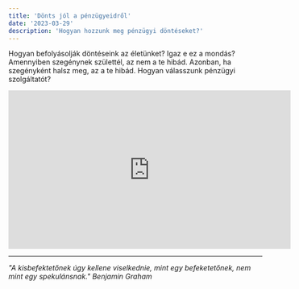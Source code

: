 ```yaml
---
title: 'Dönts jól a pénzügyeidről'
date: '2023-03-29'
description: 'Hogyan hozzunk meg pénzügyi döntéseket?'
---
```



Hogyan befolyásolják döntéseink az életünket?
Igaz e ez a mondás? Amennyiben szegénynek születtél, az nem a te hibád. Azonban, ha szegényként halsz meg, az a te hibád.
Hogyan válasszunk pénzügyi szolgáltatót?

<iframe 
    width="560" 
    height="315" 
    src="https://www.youtube.com/watch?v=sjW48VSfpG4" 
    frameborder="0" 
    allow="accelerometer; autoplay; encrypted-media; gyroscope; picture-in-picture" 
    allowfullscreen>
</iframe>

***

*"A kisbefektetőnek úgy kellene viselkednie, mint egy befeketetőnek, nem mint egy spekulánsnak." Benjamin Graham*

